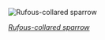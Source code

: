 
![Rufous-collared sparrow](https://upload.wikimedia.org/wikipedia/commons/thumb/5/50/Rufous-collared_sparrow_%28Zonotrichia_capensis_costaricensis%29_2.jpg/600px-Rufous-collared_sparrow_%28Zonotrichia_capensis_costaricensis%29_2.jpg)

*[Rufous-collared sparrow](https://wikipedia.org/wiki/File:Rufous-collared_sparrow_(Zonotrichia_capensis_costaricensis)_2.jpg)*
